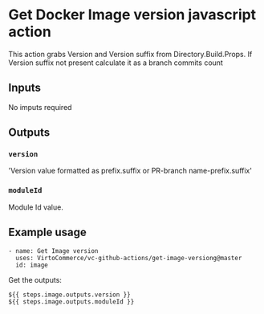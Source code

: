 # Get Docker Image version javascript action

This action grabs Version and Version suffix from Directory.Build.Props. If Version suffix not present calculate it as a branch commits count

## Inputs

No imputs required

## Outputs

### `version`

'Version value formatted as prefix.suffix or PR-branch name-prefix.suffix'

### `moduleId`

Module Id value.

## Example usage

```
- name: Get Image version
  uses: VirtoCommerce/vc-github-actions/get-image-versiong@master
  id: image
```

Get the outputs:

```
${{ steps.image.outputs.version }}
${{ steps.image.outputs.moduleId }}
```
